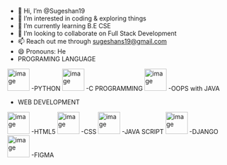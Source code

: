 - 👋 Hi, I’m @Sugeshan19
- 👀 I’m interested in coding & exploring things
- 🌱 I’m currently learning B.E CSE
- 💞️ I’m looking to collaborate on Full Stack Development
- 📫 Reach out me through sugeshans19@gmail.com
- 😄 Pronouns: He
- PROGRAMING LANGUAGE
<img width="50" height="50" alt="image" src="https://github.com/user-attachments/assets/ddfb04e7-ff79-4861-8745-ed0c12c8678f" />
-PYTHON

<img width="50" height="50" alt="image" src="https://github.com/user-attachments/assets/05f31773-1ddb-401f-81bf-966aeb3e4202" />
-C PROGRAMMING

<img width="50" height="50" alt="image" src="https://github.com/user-attachments/assets/b48909a3-49ed-4301-8d83-cf354d831a65" />
-OOPS with JAVA

- WEB DEVELOPMENT
<img width="50" height="50" alt="image" src="https://github.com/user-attachments/assets/0de4c357-f29d-4251-94e1-822884e623f3" />
-HTML5

<img width="50" height="50" alt="image" src="https://github.com/user-attachments/assets/d31faf28-521b-4c7d-a012-96169de7df4a" />
-CSS

<img width="50" height="50" alt="image" src="https://github.com/user-attachments/assets/9940e6e0-a6bd-44a1-9c3f-a52614618820" />
-JAVA SCRIPT

<img width="50" height="50" alt="image" src="https://github.com/user-attachments/assets/ddfb04e7-ff79-4861-8745-ed0c12c8678f" />
-DJANGO

<img width="50" height="50" alt="image" src="https://github.com/user-attachments/assets/a269f470-6b79-4044-b76f-98b5b13ca983" />
-FIGMA
